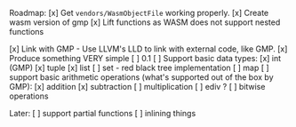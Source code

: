 Roadmap:
[x] Get `vendors/WasmObjectFile` working properly.
[x] Create wasm version of gmp
[x] Lift functions as WASM does not support nested functions


[x] Link with GMP
    - Use LLVM's LLD to link with external code, like GMP.
[x] Produce something VERY simple
[ ] 0.1
    [ ] Support basic data types:
        [x] int (GMP)
        [x] tuple 
        [x] list
        [ ] set
            - red black tree implementation
        [ ] map
    [ ] support basic arithmetic operations (what's supported out of the box by GMP):
        [x] addition
        [x] subtraction
        [ ] multiplication
        [ ] ediv ?
        [ ] bitwise operations


 
Later:
[ ] support partial functions
[ ] inlining things